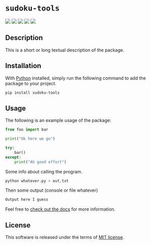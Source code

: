 # `sudoku-tools`

[![](https://img.shields.io/pypi/v/sudoku-tools.svg?style=flat)](https://pypi.org/pypi/sudoku-tools/)
[![](https://img.shields.io/pypi/dw/sudoku-tools.svg?style=flat)](https://pypi.org/pypi/sudoku-tools/)
[![](https://img.shields.io/pypi/pyversions/sudoku-tools.svg?style=flat)](https://pypi.org/pypi/sudoku-tools/)
[![](https://img.shields.io/pypi/format/sudoku-tools.svg?style=flat)](https://pypi.org/pypi/sudoku-tools/)
[![](https://img.shields.io/pypi/l/sudoku-tools.svg?style=flat)](https://github.com/dawsonbooth/sudoku-tools/blob/master/LICENSE)

## Description

This is a short or long textual description of the package.

## Installation

With [Python](https://www.python.org/downloads/) installed, simply run the following command to add the package to your project.

```bash
pip install sudoku-tools
```

## Usage

The following is an example usage of the package:

```python
from foo import bar

print("Ok here we go")

try:
    bar()
except:
    print("Ah good effort")
```

Some info about calling the program.

```bash
python whatever.py > out.txt
```
Then some output (console or file whatever)

```txt
Output here I guess
```
Feel free to [check out the docs](https://dawsonbooth.github.io/sudoku-tools/) for more information.

## License

This software is released under the terms of [MIT license](LICENSE).
